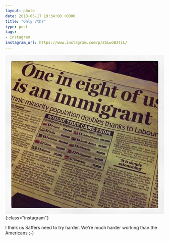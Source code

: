 ```yaml
---
layout: photo
date: 2013-05-17 19:34:08 +0000
title: "Only 7th?"
type: post
tags:
- instagram
instagram_url: https://www.instagram.com/p/ZbLwoBJtzL/
---
```


![Instagram - ZbLwoBJtzL](/img/ZbLwoBJtzL.jpg){:class="instagram"}

I think us Saffers need to try harder. We're much harder working than the Americans ;-)

